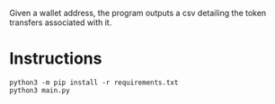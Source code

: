 Given a wallet address, the program outputs a csv detailing the token transfers associated with it.

# Instructions
```
python3 -m pip install -r requirements.txt
python3 main.py
```